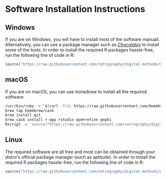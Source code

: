 # Software Installation Instructions

## Windows
If you are on Windows, you will have to install most of the software manuall. Alternatively, you can use a package manager such as [*Chocolatey*](https://chocolatey.org/) to install some of the tools. In order to install the required R packages hassle-free, run the following line of code in R:

```R
source("https://raw.githubusercontent.com/retrography/digital-methods/master/setup.R")
```

## macOS
If you are on macOS, you can use *homebrew* to install all the required software:

```bash
/usr/bin/ruby -e "$(curl -fsSL https://raw.githubusercontent.com/Homebrew/install/master/install)"
brew tap homebrew/cask
brew install git
brew cask install r-app rstudio openrefine gephi
Rscript -e 'source("https://raw.githubusercontent.com/retrography/digital-methods/master/setup.R")'
```

## Linux
The required software are all free and most can be obtained through your distro's official package manager (such as aptitude). In order to install the required R packages hassle-free, run the following line of code in R:

```R
source("https://raw.githubusercontent.com/retrography/digital-methods/master/setup.R")
```

